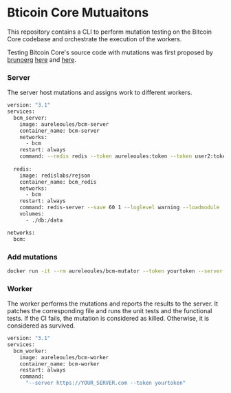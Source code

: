 #  Bticoin Core Mutuaitons

This repository contains a CLI to perform mutation testing on the Bitcoin Core codebase and orchestrate the execution of the workers.

Testing Bitcoin Core's source code with mutations was first proposed by [brunoerg](https://github.com/brunoerg) [here](https://github.com/bitcoin/bitcoin/pull/24499) and [here](https://github.com/brunoerg/bitcoin-core-mutation).

### Server

The server host mutations and assigns work to different workers.

```bash
version: "3.1"
services:
  bcm_server:
    image: aureleoules/bcm-server
    container_name: bcm-server
    networks:
      - bcm
    restart: always
    command: --redis redis --token aureleoules:token --token user2:token
    
  redis:
    image: redislabs/rejson
    container_name: bcm_redis
    networks:
      - bcm
    restart: always
    command: redis-server --save 60 1 --loglevel warning --loadmodule '/usr/lib/redis/modules/rejson.so'
    volumes:
      - ./db:/data

networks:
  bcm:
```

### Add mutations

```bash
docker run -it --rm aureleoules/bcm-mutator --token yourtoken --server https://YOUR_SERVER.com -f src/wallet/spend.cpp -f src/validation.cpp
```

### Worker

The worker performs the mutations and reports the results to the server.
It patches the corresponding file and runs the unit tests and the functional tests.
If the CI fails, the mutation is considered as killed. Otherwise, it is considered as survived.

```bash
version: "3.1"
services:
  bcm_worker:
    image: aureleoules/bcm-worker
    container_name: bcm-worker
    restart: always
    command:
      "--server https://YOUR_SERVER.com --token yourtoken"
```

